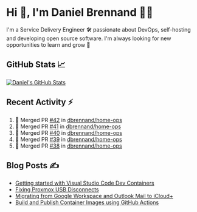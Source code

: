 # Hi 👋, I'm Daniel Brennand 👨‍💻

I'm a Service Delivery Engineer 🛠 passionate about DevOps, self-hosting and developing open source software. I'm always looking for new opportunities to learn and grow 🌱

## GitHub Stats 📈

[![Daniel's GitHub Stats](https://github-readme-stats.vercel.app/api?username=dbrennand&show_icons=true&count_private=true&hide_border=true&theme=dark)](https://github.com/anuraghazra/github-readme-stats)

## Recent Activity ⚡

<!--START_SECTION:activity-->
1. 🎉 Merged PR [#42](https://github.com/dbrennand/home-ops/pull/42) in [dbrennand/home-ops](https://github.com/dbrennand/home-ops)
2. 🎉 Merged PR [#41](https://github.com/dbrennand/home-ops/pull/41) in [dbrennand/home-ops](https://github.com/dbrennand/home-ops)
3. 🎉 Merged PR [#40](https://github.com/dbrennand/home-ops/pull/40) in [dbrennand/home-ops](https://github.com/dbrennand/home-ops)
4. 🎉 Merged PR [#39](https://github.com/dbrennand/home-ops/pull/39) in [dbrennand/home-ops](https://github.com/dbrennand/home-ops)
5. 🎉 Merged PR [#38](https://github.com/dbrennand/home-ops/pull/38) in [dbrennand/home-ops](https://github.com/dbrennand/home-ops)
<!--END_SECTION:activity-->

## Blog Posts ✍

<!-- BLOG-POST-LIST:START -->
- [Getting started with Visual Studio Code Dev Containers](https://danielbrennand.com/blog/vscode-dev-containers/)
- [Fixing Proxmox USB Disconnects](https://danielbrennand.com/blog/proxmox-fix-usb-disconnect/)
- [Migrating from Google Workspace and Outlook Mail to iCloud+](https://danielbrennand.com/blog/google-outlook-to-icloud+/)
- [Build and Publish Container Images using GitHub Actions](https://danielbrennand.com/blog/build-and-publish-container-image-gha/)
<!-- BLOG-POST-LIST:END -->
